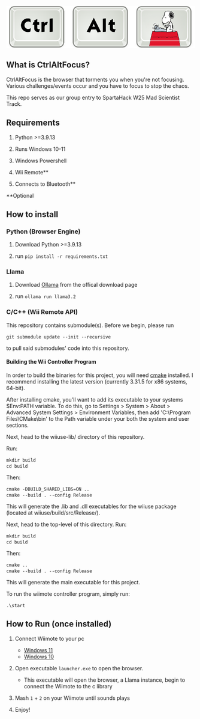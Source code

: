 ![CtrlAltFocus](resources/photos/logo.png)

## What is CtrlAltFocus?

CtrlAltFocus is the browser that torments you when you're not focusing. Various challenges/events occur and you have to focus to stop the chaos.

This repo serves as our group entry to SpartaHack W25 Mad Scientist Track.

## Requirements

1. Python >=3.9.13

2. Runs Windows 10-11

3. Windows Powershell

4. Wii Remote\*\*

5. Connects to Bluetooth\*\*

\*\*Optional

## How to install

### Python (Browser Engine)

1. Download Python >=3.9.13

2. run `pip install -r requirements.txt`

### Llama

1. Download [Ollama](https://ollama.com/download/windows) from the offical download page

2. run `ollama run llama3.2`

### C/C++ (Wii Remote API)

This repository contains submodule(s). Before we begin, please run
```
git submodule update --init --recursive
```
to pull said submodules' code into this repository.

#### Building the Wii Controller Program

In order to build the binaries for this project, you will need [cmake](https://cmake.org/download/) installed. I recommend installing the latest version (currently 3.31.5 for x86 systems, 64-bit).

After installing cmake, you'll want to add its executable to your systems $Env:PATH variable. To do this, go to Settings > System > About > Advanced System Settings > Environment Variables, then add 'C:\Program Files\CMake\bin' to the Path variable under your both the system and user sections.

Next, head to the wiiuse-lib/ directory of this repository.

Run: 
```
mkdir build
cd build
```
Then:
```
cmake -DBUILD_SHARED_LIBS=ON ..
cmake --build . --config Release
```
This will generate the .lib and .dll executables for the wiiuse package (located at wiiuse/build/src/Release/).

Next, head to the top-level of this directory.
Run: 
```
mkdir build
cd build
```
Then:
```
cmake ..
cmake --build . --config Release
```
This will generate the main executable for this project.

To run the wiimote controller program, simply run:
```
.\start
```

## How to Run (once installed)

1. Connect Wiimote to your pc

    - [Windows 11](https://www.youtube.com/watch?v=J-s9gZJNp8o)
    - [Windows 10](https://www.youtube.com/watch?v=jsZmR-z0IOE)

2. Open executable `launcher.exe` to open the browser.

    - This executable will open the browser, a Llama instance, begin to connect the Wiimote to the c library

3. Mash `1` + `2` on your Wiimote until sounds plays

4. Enjoy!